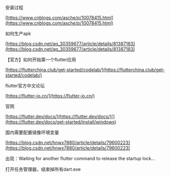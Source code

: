 安装过程

[https://www.cnblogs.com/asche/p/10078415.html](https://www.cnblogs.com/asche/p/10078415.html)

如何生产apk

[https://blog.csdn.net/qq_30359677/article/details/81387183](https://blog.csdn.net/qq_30359677/article/details/81387183)

【官方】如何开始第一个flutter应用

[https://flutterchina.club/get-started/codelab/](https://flutterchina.club/get-started/codelab/)  

flutter官方中文论坛

[https://flutter-io.cn/](https://flutter-io.cn/)

官网

[https://flutter.dev/docs/](https://flutter.dev/docs/)[](https://flutter.dev/docs/get-started/install/windows)

国内需要配置镜像环境变量

[https://blog.csdn.net/hnwx7880/article/details/79600223](https://blog.csdn.net/hnwx7880/article/details/79600223)

出现：Waiting for another flutter command to release the startup lock...  

打开任务管理器，结束掉所有dart.exe